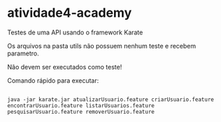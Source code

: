 # atividade4-academy
Testes de uma API usando o framework Karate

Os arquivos na pasta utils não possuem nenhum teste e recebem parametro.

Não devem ser executados como teste!

Comando rápido para executar:

```

java -jar karate.jar atualizarUsuario.feature criarUsuario.feature encontrarUsuario.feature listarUsuarios.feature pesquisarUsuario.feature removerUsuario.feature

```